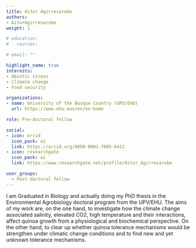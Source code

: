 ```yaml
---
title: Aitor Agirresarobe
authors:
- AitorAgirresarobe
weight: 1

# education:
#   courses:

# email: ""

highlight_name: true
interests:
- Abiotic stress
- Climate change
- Food security

organizations:
- name: University of the Basque Country (UPV/EHU)
  url: https://www.ehu.eus/en/en-home

role: Pre-doctoral fellow

social:
- icon: orcid
  icon_pack: ai
  link: https://orcid.org/0000-0001-7005-6411
- icon: researchgate
  icon_pack: ai
  link: https://www.researchgate.net/profile/Aitor_Agirresarobe

user_groups: 
  - Post-doctoral fellow
---
```


I am Graduated in Biology and actually doing my PhD thesis in the Environmental Agrobiology doctoral program from the UPV/EHU. The aims of my work are, on the one hand, to investigate how the climate change associated salinity, elevated CO2, high temperature and their interactions, affect quinoa growth from a physiological and biochemical perspective. On the other hand, to clear up whether quinoa tolerance mechanisms would be strengthen under climatic change conditions and to find new and yet unknown tolerance mechanisms.
